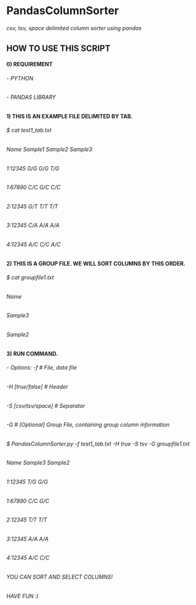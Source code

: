 # PandasColumnSorter
###### csv, tsv, space delimited column sorter using pandas


## HOW TO USE THIS SCRIPT


####  0) REQUIREMENT
######    - PYTHON
######    - PANDAS LIBRARY

####  1) THIS IS AN EXAMPLE FILE DELIMITED BY TAB.
######    $ cat test1_tab.txt
######    Name    Sample1 Sample2 Sample3
######    1:12345 G/G     G/G     T/G
######    1:67890 C/C     G/C     C/C
######    2:12345 G/T     T/T     T/T
######    3:12345 C/A     A/A     A/A
######    4:12345 A/C     C/C     A/C

####  2) THIS IS A GROUP FILE. WE WILL SORT COLUMNS BY THIS ORDER.
######    $ cat groupfile1.txt
######    Name
######    Sample3
######    Sample2

####  3) RUN COMMAND.
######    - Options:    -f <file>          # File, data file
######                  -H [true/false]    # Header
######                  -S [csv/tsv/space] # Separator
######                  -G <file>          # [Optional] Group File, containing group column information
######    $ PandasColumnSorter.py -f test1_tab.txt -H true -S tsv -G groupfile1.txt
######    Name      Sample3   Sample2
######    1:12345   T/G       G/G
######    1:67890   C/C       G/C
######    2:12345   T/T       T/T
######    3:12345   A/A       A/A
######    4:12345   A/C       C/C

###### YOU CAN SORT AND SELECT COLUMNS!
###### HAVE FUN :)
